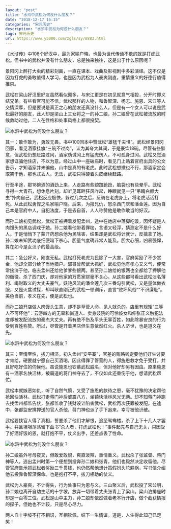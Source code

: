 ```yaml
---
layout: "post"
title: "水浒中武松为何没什么朋友？"
date: "2018-12-17 16:15"
categories: "宋元历史"
description: "水浒中武松为何没什么朋友？"
tags: 宋元历史
url: https://www.y5000.com/zgls/sy/8883.html
---
```






《水浒传》中108个好汉中，最为家喻户晓，也最为世代传诵不歇的就是打虎武松。但书中的武松并没有什么朋友，总是独来独往，这是出于什么原因呢？

景阳冈上醉打大虫的精彩刻画，一直在课本、戏曲及影视剧中多彩演绎。这不仅是因为打虎的勇敢值得人学习，也是因为武松为人豪爽刚直，重情重义的好德行值得推崇。

武松在梁山好汉里好友虽然看似颇多，与宋江更是在初见就意气相投，分开时即义结兄弟。有些看官可能不信，武松那样的人物，和鲁智深、杨志、施恩、宋江等人交情深厚，但是要说是真正之心的朋友还真没什么人，但是有一个女人可以说是武松最好的朋友，此人却是梁山上三女将之一的孙二娘，孙二娘曾在武松被流放的时候救助过他，二人在性格和处事风格上都很投契。

![水浒中武松为何没什么朋友？](/uploads/allimg/161230/6-161230153225358.JPG)

其一：敢作敢为，勇敢无畏。书中100回本中赞武松“雄猛千夫惧”。武松经景阳冈回家，看见酒家挂旗“三碗不过岗”，认为其夸大其词，于是豪饮18碗。尽管有些醉意，但武松仍想赶路过冈，酒家劝诫冈上有猛虎伤人，不可孤身过冈。武松又觉酒家想诓骗他住店，不以为意。经过山中一座破庙时，看见门上贴着官府出具的公文告示，才知酒家并未骗他，山中是真的有老虎。此时武松想撤也不行，那酒家定会取笑于他，那也忒丢人。无法，武松只得硬着头皮继续赶路。

行至半途，那18碗酒的酒劲上来，人走路有些踉踉跄跄，脑袋也有些晕乎。武松寻得一大青石，想休息片刻，却听见耳畔狂风咋起，睁眼就见一只”吊睛白额大虫”扑向自己，武松反应极快，躲过几次之后，反骑在老虎身上，将老虎活活打死。从此武松勇悍之名家喻户晓。后来，为报兄仇，怒杀西门庆和潘金莲。因为自己本是官府中人，自犯法度，于是去自首，人人称赞他是敢作敢当的好汉。

而孙二娘初见武松，武松正被押着发配孟州，途中在她店中落脚吃饭，因怀疑是人肉馒头的黑店调戏于她。孙二娘看他带着罪枷，言语又轻浮，猜测定不是什么好人。于是悄悄下了蒙汗药想杀他为民除害，结果却是武松将计就计，反擒拿了她。孙二娘未知武功底细便暗下杀心，胆量气度确非常人能及。胆大心细，凶暴强悍，算在如今是女汉子的最高级。

其二：急公好义，刚直无私。武松打死老虎为民除了一大害，官府奖励了不少赏金，他却全部分给了当地猎户。郓哥曾帮武大抓奸，武松见他有孝心又义气，便常常接济于他，临去孟州还给他爹爹些银两。甚至孙二娘给的银两也全都给了押解他的衙役。杀了西门庆，却对他家的万贯家财毫不关心。从这些都可看出武松淡名薄利、竭财取义的大丈夫豪气。妖艳风流的潘金莲几次三番勾引武松，又是量体做衣服，又是火盆试探，却叫耿直刚正的武松一顿训斥，直言“败坏风俗”“不识廉耻”。美色当前，孝义在先，便是武松也。

而孙二娘开店做人肉馒头生意，却不是草菅人命、见人就杀的。店里有规矩“三等人不可坏他”：云游四方的无辜和尚道人、卖身妓院的可怜妓女和伸张正义触犯法度却被发配流放的豪杰大丈夫。再有绝不伤及平头无辜百姓，如此除暴安良的行为受到百姓称赞。所以，尽管是开着黑店但生意依然红火。杀人济世，也是道义在先。

![水浒中武松为何没什么朋友？](/uploads/allimg/161230/6-16123015324SH.JPG)

其三：至情至性，拔刀相济。初入孟州“安平寨”，官差的贿赂钱定要他们好生讨要才肯给，硬要就宁愿自己买酒喝，因此得罪了管营的人，得施恩救才免于受打，并且好吃好住的伺候他。虽说施恩也钦慕武松威名，但对他好却另有因由。原来施恩有一酒家名快活林，被霸道的蒋门神夺去了，不仅如此还重伤于他，想请武松帮忙。

武松本就嫉恶如仇，听了自然气愤，又受了施恩的款待之恩，毫不犹豫的决定帮他抢回快活林。武松打走蒋门神后威震八方，坐镇快活林风光无两。却不知蒋门神跑去找孟州都监告状，张都监收了钱财设计陷害武松，武松再次获罪被发配。在途中，张都监安排押送的官人杀他，蒋门神也派了手下追来，幸亏被他识破。

武松要挟官人得了真相，誓要杀了他们才解恨，追至鸳鸯楼，杀了上下十几人才罢手。并且坦坦荡荡留下血书“杀人者，打虎武松也！”事件起先与自己无关，只因受了好酒好饭的恩，就打抱不平，仗义出手，还差点丢了性命。

![水浒中武松为何没什么朋友？](/uploads/allimg/161230/6-161230153302223.JPG)

孙二娘虽外号母夜叉，但敢爱敢恨，爽直泼辣，重情重义。武松杀了张监督、蒋门神等人，逃出孟州时第一个便想到投奔孙二娘和张青，他们也毅然决定收留他。尽管官府告示抓武松者奖励三千贯钱，也仍然帮他想计策假扮头陀躲祸，写书信介绍他去投靠鲁智深保命。也是抱打不平，拔刀相助的仗义。

武松为人豪爽，不计得失，行为处事只为恩与义。三山聚义后，武松投了宋公明，孙二娘也离开自幼生活的十字坡，放弃一切带着丈夫张青上了梁山。梁山泊排座时却是一百零三位。武松是山中主力，孙二娘却依然做着老本行开店，做个截获情报的探子，但她也不计较，只是尽心尽力。

两人自十字坡不打不相识，互相钦佩，结下一生情谊。道是，人生得此知己已足矣！

